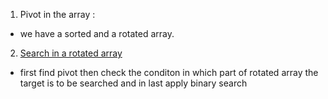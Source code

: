 1. Pivot in the array :
- we have a sorted and a rotated array.
2. [Search in a rotated array](https://www.codingninjas.com/codestudio/problem-details/search-in-rotated-sorted-array_1082554)
- first find pivot then check the conditon in which part of rotated array the target is to be searched and in last apply binary search